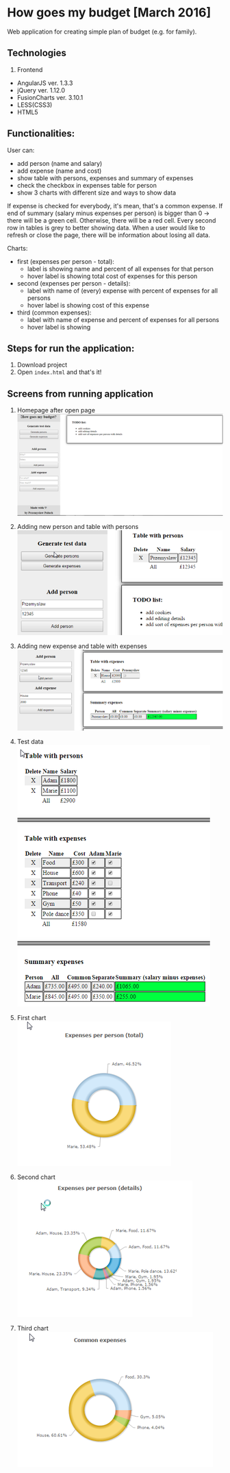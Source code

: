# How goes my budget [March 2016]

Web application for creating simple plan of budget (e.g. for family).

## Technologies
1. Frontend
  - AngularJS ver. 1.3.3
  - jQuery ver. 1.12.0
  - FusionCharts ver. 3.10.1
  - LESS(CSS3)
  - HTML5

## Functionalities:
User can:
- add person (name and salary)
- add expense (name and cost)
- show table with persons, expenses and summary of expenses
- check the checkbox in expenses table for person
- show 3 charts with different size and ways to show data

If expense is checked for everybody, it's mean, that's a common expense.
If end of summary (salary minus expenses per person) is bigger than 0 -> there will be a green cell. Otherwise, there will be a red cell.
Every second row in tables is grey to better showing data.
When a user would like to refresh or close the page, there will be information about losing all data.

Charts:
  - first (expenses per person - total):
    - label is showing name and percent of all expenses for that person
    - hover label is showing total cost of expenses for this person
  - second (expenses per person - details):
    - label with name of (every) expense with percent of expenses for all persons
    - hover label is showing cost of this expense
  - third (common expenses):
    - label with name of expense and percent of expenses for all persons
    - hover label is showing

## Steps for run the application:
1. Download project
2. Open `index.html` and that's it!

## Screens from running application
1) Homepage after open page<br />
![alt text][homepage_img]

2) Adding new person and table with persons<br />
![alt text][add_person_img]

3) Adding new expense and table with expenses<br />
![alt text][add_expense_img]

4) Test data<br />
![alt text][test_data_img]

5) First chart<br />
![alt text][first_chart_img]

6) Second chart<br />
![alt text][second_chart_img]

7) Third chart<br />
![alt text][third_chart_img]

[homepage_img]: https://github.com/palprz/how-goes-my-budget/blob/master/markdown_img_homepage.png
[add_person_img]: https://github.com/palprz/how-goes-my-budget/blob/master/markdown_img_add_person.png
[add_expense_img]: https://github.com/palprz/how-goes-my-budget/blob/master/markdown_img_add_expense.png
[test_data_img]: https://github.com/palprz/how-goes-my-budget/blob/master/markdown_img_test_data.png
[first_chart_img]: https://github.com/palprz/how-goes-my-budget/blob/master/markdown_img_first_chart.png
[second_chart_img]: https://github.com/palprz/how-goes-my-budget/blob/master/markdown_img_second_chart.png
[third_chart_img]:https://github.com/palprz/how-goes-my-budget/blob/master/markdown_img_third_chart.png
